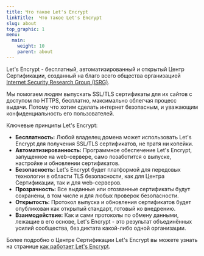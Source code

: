 ```yaml
---
title: Что такое Let's Encrypt
linkTitle:  Что такое Let's Encrypt
slug: about
top_graphic: 1
menu:
  main:
    weight: 10
    parent: about
---
```

Let's Encrypt - бесплатный, автоматизированный и открытый Центр Сертификации, созданный на благо всего общества организацией [Internet Security Research Group (ISRG)](https://www.abetterinternet.org/).

Мы помогаем людям выпускать SSL/TLS сертификаты для их сайтов с доступом по HTTPS, бесплатно, максимально облегчая процесс выдачи. Потому что хотим сделать интернет безопасным, и уважающим конфиденциальность его пользователей.

Ключевые принципы Let's Encrypt:

* <strong>Бесплатность:</strong> Любой владелец домена может использовать Let's Encrypt для получения SSL/TLS сертификатов, не тратя ни копейки.
* <strong>Автоматизированность:</strong> Программное обеспечение Let's Encrypt, запущенное на web-сервере, само позаботится о выпуске, настройке и обновлении сертификатов.
* <strong>Безопасность:</strong> Let's Encrypt будет платформой для передовых технологии в области TLS безопасности, как для Центра Сертификации, так и для web-серверов.
* <strong>Прозрачность:</strong> Все выданные или отозванные сертификаты будут сохранены, в том числе и для любых проверок безопасности.
* <strong>Открытость:</strong> Протокол выпуска и обновления сертификатов будет опубликован как открытый стандарт, готовый ко внедрению.
* <strong>Взаимодействие:</strong> Как и сами протоколы по обмену данными, лежащие в его основе, Let's Encrypt - это результат объединённых усилий сообщества, без диктата какой-либо одной организации.

Более подробно о Центре Сертификации Let's Encrypt вы можете узнать на странице [как работает Let's Encrypt](/ru/how-it-works/).
